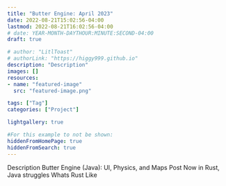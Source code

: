 ```yaml
---
title: "Butter Engine: April 2023"
date: 2022-08-21T15:02:56-04:00
lastmod: 2022-08-21T16:02:56-04:00
# date: YEAR-MONTH-DAYTHOUR:MINUTE:SECOND-04:00
draft: true

# author: "LitlToast"
# authorLink: "https://higgy999.github.io"
description: "Description"
images: []
resources:
- name: "featured-image"
  src: "featured-image.png"

tags: ["Tag"]
categories: ["Project"]

lightgallery: true

#For this example to not be shown:
hiddenFromHomePage: true
hiddenFromSearch: true
---
```


Description
Butter Engine (Java): UI, Physics, and Maps Post
Now in Rust, Java struggles
Whats Rust Like

<!--more-->

